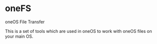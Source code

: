 # oneFS
oneOS File Transfer

This is a set of tools which are used in oneOS to work with oneOS files on your main OS.
